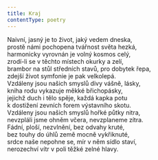 ```yaml
---
title: Kraj
contentType: poetry
---
```


<section>

Naivní, jasný je to život, jaký vedem dneska,  
prostě námi pochopena tvářnost světa hezká,  
harmonicky vyrovnán je volný kosmos celý,  
zrodí-li se v těchto místech okurky a zelí,  
brambor na stůl středních stavů, pro dobytek řepa,  
zdejší život symfonie je pak velkolepá.  
Vzdáleny jsou našich smyslů divy vášně, lásky,  
kniha rodu vykazuje měkké břichopásky,  
jejichž duch i tělo spěje, každá kapka potu  
k dostižení zevních forem výstavního skotu.  
Vzdáleny jsou našich smyslů hořké půtky nitra,  
nevzpláli jsme ohněm včera, nevzplaneme zítra.  
Fádní, ploší, nezvlnění, bez odvahy kruté,  
bez touhy do úhlů země mocně vykřiknuté,  
srdce naše nepohne se, mír v něm sídlo staví,  
nerozechví vítr v poli těžké zelné hlavy.

</section>

